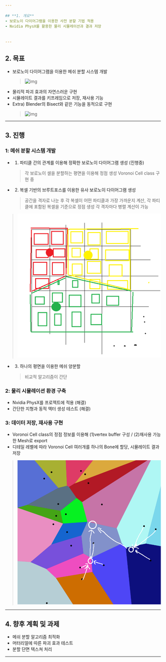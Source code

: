 ```yaml
---

## **1. 개요**
- 보로노이 다이어그램을 이용한 사전 분할 기법 적용  
- Nvidia PhysX를 활용한 물리 시뮬레이션과 결과 저장


---
```


## **2. 목표**
- 보로노이 다이어그램을 이용한 메쉬 분할 시스템 개발
  > ![img](https://github.com/sturdyChair/asset/blob/main/chaosdestruction_hero.png)
- 물리적 파괴 효과의 자연스러운 구현
- 시뮬레이트 결과를 키프레임으로 저장, 재사용 기능
- Extra) Blender의 Bisect와 같은 기능을 동적으로 구현
  > ![img](https://i.gifer.com/5S2u.gif)
---

## **3. 진행**

### **1: 메쉬 분할 시스템 개발**
- 1. 파티클 간의 관계를 이용해 정확한 보로노이 다이어그램 생성 (진행중)
	> 각 보로노이 셀을 분할하는 평면을 이용해 정점 생성
	> Voronoi Cell class 구현 중
- 2. 복셀 기반의 브루트포스를 이용한 유사 보로노이 다이어그램 생성
	> 공간을 격자로 나눈 후 각 복셀이 어떤 파티클과 가장 가까운지 계산, 각 파티클에 포함된 복셀을 기준으로 정점 생성
 	> 각 격자마다 병렬 계산이 가능
 > ![img](https://github.com/sturdyChair/asset/blob/main/VV.png)
- 3. 하나의 평면을 이용한 메쉬 양분할
	> 비교적 알고리즘이 간단

### **2: 물리 시뮬레이션 환경 구축**
- Nvidia PhysX를 프로젝트에 적용 (해결)
- 간단한 지형과 동적 액터 생성 테스트 (해결)


### **3: 데이터 저장, 재사용 구현**
- Voronoi Cell class의 정점 정보를 이용해 (1)vertex buffer 구성 / (2)재사용 가능한 Mesh로 export
- 디테일 레벨에 따라 Voronoi Cell 여러개를 하나의 Bone에 할당, 시뮬레이트 결과 저장
 > ![img](https://github.com/sturdyChair/asset/blob/main/Bone.png)
---


## **4. 향후 계획 및 과제**
- 메쉬 분할 알고리즘 최적화  
- 머터리얼에 따른 파괴 효과 테스트
- 분할 단면 텍스쳐 처리

---

